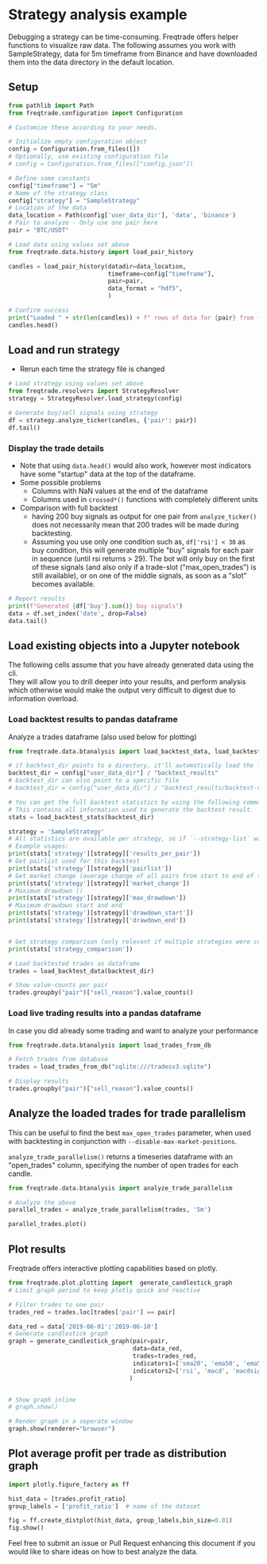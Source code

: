 # Strategy analysis example

Debugging a strategy can be time-consuming. Freqtrade offers helper functions to visualize raw data.
The following assumes you work with SampleStrategy, data for 5m timeframe from Binance and have downloaded them into the data directory in the default location.

## Setup


```python
from pathlib import Path
from freqtrade.configuration import Configuration

# Customize these according to your needs.

# Initialize empty configuration object
config = Configuration.from_files([])
# Optionally, use existing configuration file
# config = Configuration.from_files(["config.json"])

# Define some constants
config["timeframe"] = "5m"
# Name of the strategy class
config["strategy"] = "SampleStrategy"
# Location of the data
data_location = Path(config['user_data_dir'], 'data', 'binance')
# Pair to analyze - Only use one pair here
pair = "BTC/USDT"
```


```python
# Load data using values set above
from freqtrade.data.history import load_pair_history

candles = load_pair_history(datadir=data_location,
                            timeframe=config["timeframe"],
                            pair=pair,
                            data_format = "hdf5",
                            )

# Confirm success
print("Loaded " + str(len(candles)) + f" rows of data for {pair} from {data_location}")
candles.head()
```

## Load and run strategy
* Rerun each time the strategy file is changed


```python
# Load strategy using values set above
from freqtrade.resolvers import StrategyResolver
strategy = StrategyResolver.load_strategy(config)

# Generate buy/sell signals using strategy
df = strategy.analyze_ticker(candles, {'pair': pair})
df.tail()
```

### Display the trade details

* Note that using `data.head()` would also work, however most indicators have some "startup" data at the top of the dataframe.
* Some possible problems
    * Columns with NaN values at the end of the dataframe
    * Columns used in `crossed*()` functions with completely different units
* Comparison with full backtest
    * having 200 buy signals as output for one pair from `analyze_ticker()` does not necessarily mean that 200 trades will be made during backtesting.
    * Assuming you use only one condition such as, `df['rsi'] < 30` as buy condition, this will generate multiple "buy" signals for each pair in sequence (until rsi returns > 29). The bot will only buy on the first of these signals (and also only if a trade-slot ("max_open_trades") is still available), or on one of the middle signals, as soon as a "slot" becomes available.  



```python
# Report results
print(f"Generated {df['buy'].sum()} buy signals")
data = df.set_index('date', drop=False)
data.tail()
```

## Load existing objects into a Jupyter notebook

The following cells assume that you have already generated data using the cli.  
They will allow you to drill deeper into your results, and perform analysis which otherwise would make the output very difficult to digest due to information overload.

### Load backtest results to pandas dataframe

Analyze a trades dataframe (also used below for plotting)


```python
from freqtrade.data.btanalysis import load_backtest_data, load_backtest_stats

# if backtest_dir points to a directory, it'll automatically load the last backtest file.
backtest_dir = config["user_data_dir"] / "backtest_results"
# backtest_dir can also point to a specific file 
# backtest_dir = config["user_data_dir"] / "backtest_results/backtest-result-2020-07-01_20-04-22.json"
```


```python
# You can get the full backtest statistics by using the following command.
# This contains all information used to generate the backtest result.
stats = load_backtest_stats(backtest_dir)

strategy = 'SampleStrategy'
# All statistics are available per strategy, so if `--strategy-list` was used during backtest, this will be reflected here as well.
# Example usages:
print(stats['strategy'][strategy]['results_per_pair'])
# Get pairlist used for this backtest
print(stats['strategy'][strategy]['pairlist'])
# Get market change (average change of all pairs from start to end of the backtest period)
print(stats['strategy'][strategy]['market_change'])
# Maximum drawdown ()
print(stats['strategy'][strategy]['max_drawdown'])
# Maximum drawdown start and end
print(stats['strategy'][strategy]['drawdown_start'])
print(stats['strategy'][strategy]['drawdown_end'])


# Get strategy comparison (only relevant if multiple strategies were compared)
print(stats['strategy_comparison'])

```


```python
# Load backtested trades as dataframe
trades = load_backtest_data(backtest_dir)

# Show value-counts per pair
trades.groupby("pair")["sell_reason"].value_counts()
```

### Load live trading results into a pandas dataframe

In case you did already some trading and want to analyze your performance


```python
from freqtrade.data.btanalysis import load_trades_from_db

# Fetch trades from database
trades = load_trades_from_db("sqlite:///tradesv3.sqlite")

# Display results
trades.groupby("pair")["sell_reason"].value_counts()
```

## Analyze the loaded trades for trade parallelism
This can be useful to find the best `max_open_trades` parameter, when used with backtesting in conjunction with `--disable-max-market-positions`.

`analyze_trade_parallelism()` returns a timeseries dataframe with an "open_trades" column, specifying the number of open trades for each candle.


```python
from freqtrade.data.btanalysis import analyze_trade_parallelism

# Analyze the above
parallel_trades = analyze_trade_parallelism(trades, '5m')

parallel_trades.plot()
```

## Plot results

Freqtrade offers interactive plotting capabilities based on plotly.


```python
from freqtrade.plot.plotting import  generate_candlestick_graph
# Limit graph period to keep plotly quick and reactive

# Filter trades to one pair
trades_red = trades.loc[trades['pair'] == pair]

data_red = data['2019-06-01':'2019-06-10']
# Generate candlestick graph
graph = generate_candlestick_graph(pair=pair,
                                   data=data_red,
                                   trades=trades_red,
                                   indicators1=['sma20', 'ema50', 'ema55'],
                                   indicators2=['rsi', 'macd', 'macdsignal', 'macdhist']
                                  )



```


```python
# Show graph inline
# graph.show()

# Render graph in a seperate window
graph.show(renderer="browser")

```

## Plot average profit per trade as distribution graph


```python
import plotly.figure_factory as ff

hist_data = [trades.profit_ratio]
group_labels = ['profit_ratio']  # name of the dataset

fig = ff.create_distplot(hist_data, group_labels,bin_size=0.01)
fig.show()

```

Feel free to submit an issue or Pull Request enhancing this document if you would like to share ideas on how to best analyze the data.
